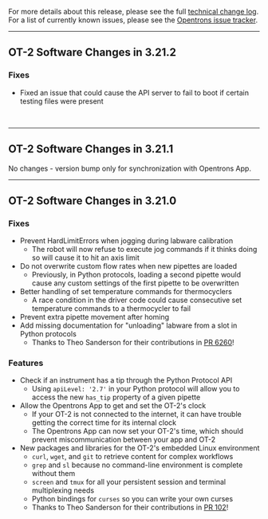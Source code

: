 For more details about this release, please see the full [technical change
log][]. For a list of currently known issues, please see the [Opentrons issue tracker][].

[technical change log]: https://github.com/Opentrons/opentrons/blob/edge/CHANGELOG.md
[opentrons issue tracker]: https://github.com/Opentrons/opentrons/issues?q=is%3Aopen+is%3Aissue+label%3Abug

---

## OT-2 Software Changes in 3.21.2

### Fixes

- Fixed an issue that could cause the API server to fail to boot if certain testing files were present

&nbsp;

---

## OT-2 Software Changes in 3.21.1

No changes - version bump only for synchronization with Opentrons App.

---

## OT-2 Software Changes in 3.21.0

### Fixes

- Prevent HardLimitErrors when jogging during labware calibration
  - The robot will now refuse to execute jog commands if it thinks doing so will cause it to hit an axis limit
- Do not overwrite custom flow rates when new pipettes are loaded
  - Previously, in Python protocols, loading a second pipette would cause any custom settings of the first pipette to be overwritten
- Better handling of set temperature commands for thermocyclers
  - A race condition in the driver code could cause consecutive set temperature commands to a thermocycler to fail
- Prevent extra pipette movement after homing
- Add missing documentation for "unloading" labware from a slot in Python protocols
  - Thanks to Theo Sanderson for their contributions in [PR 6260][]!

[pr 6260]: https://github.com/Opentrons/opentrons/pull/6260

### Features

- Check if an instrument has a tip through the Python Protocol API
  - Using `apiLevel: '2.7'` in your Python protocol will allow you to access the new `has_tip` property of a given pipette
- Allow the Opentrons App to get and set the OT-2's clock
  - If your OT-2 is not connected to the internet, it can have trouble getting the correct time for its internal clock
  - The Opentrons App can now set your OT-2's time, which should prevent miscommunication between your app and OT-2
- New packages and libraries for the OT-2's embedded Linux environment
  - `curl`, `wget`, and `git` to retrieve content for complex workflows
  - `grep` and `sl` because no command-line environment is complete without them
  - `screen` and `tmux` for all your persistent session and terminal multiplexing needs
  - Python bindings for `curses` so you can write your own curses
  - Thanks to Theo Sanderson for their contributions in [PR 102][]!

[pr 102]: https://github.com/Opentrons/buildroot/pull/102
